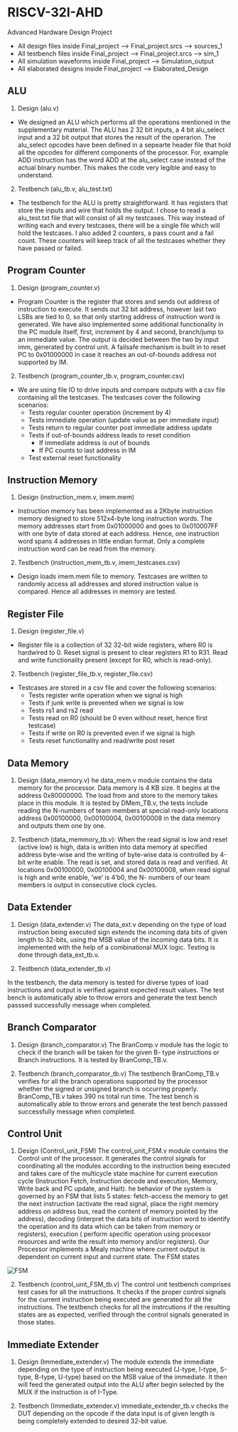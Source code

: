 # RISCV-32I-AHD
Advanced Hardware Design Project


- All design files inside Final_project --> Final_project.srcs --> sources_1
- All testbench files inside Final_project --> Final_project.srcs --> sim_1
- All simulation waveforms inside Final_project --> Simulation_output
- All elaborated designs inside Final_project --> Elaborated_Design

## ALU
1. Design (alu.v)
- We designed an ALU which performs all the operations mentioned in the supplementary material. The ALU has 2 32 bit inputs, a 4 bit alu_select input and a 32 bit output
that stores the result of the operarion. The alu_select opcodes have been defined in a sepearte header file that hold all the opcodes for different components of the 
processor. For, example ADD instruction has the word ADD at the alu_select case instead of the actual binary number. This makes the code very legible and easy to 
understand. 

2. Testbench (alu_tb.v, alu_test.txt)
- The testbench for the ALU is pretty straightforward. It has registers that store the inputs and wire that holds the output. I chose to read a alu_test.txt file that
will consist of all my testcases. This way instead of writing each and every testcases, there will be a single file which will hold the testcases. I also added 2 counters, a pass count and a fail count. These counters will keep track of all the testcases whether they have passed or failed. 


## Program Counter
1. Design (program_counter.v)
- Program Counter is the register that stores and sends out address of instruction to execute. It sends out 32 bit address, however last two LSBs are tied to 0, so that only starting address of instruction word is generated. We have also implemented some additional functionality in the PC module itself, first, increment by 4 and second, branch/jump to an immediate value. The output is decided between the two by input imm, generated by control unit. A failsafe mechanism is built in to reset PC to 0x01000000 in case it reaches an out-of-bounds address not supported by IM.

2. Testbench (program_counter_tb.v, program_counter.csv)
- We are using file IO to drive inputs and compare outputs with a csv file containing all the testcases. The testcases cover the following scenarios:
	- Tests regular counter operation (increment by 4)
	- Tests immediate operation (update value as per immediate input)
	- Tests return to regular counter post immediate address update
	- Tests if out-of-bounds address leads to reset condition
		- If immediate address is out of bounds
		- If PC counts to last address in IM
	- Test external reset functionality


## Instruction Memory
1. Design (instruction_mem.v, imem.mem)
- Instruction memory has been implemented as a 2Kbyte instruction memory designed to store 512x4-byte long instruction words. The memory addresses start from 0x01000000 and goes to 0x010007FF with one byte of data stored at each address. Hence, one instruction word spans 4 addresses in little endian format. Only a complete instruction word can be read from the memory. 

2. Testbench (instruction_mem_tb.v, imem_testcases.csv)
- Design loads imem.mem file to memory. Testcases are written to randomly access all addresses and stored instruction value is compared. Hence all addresses in memory are tested.


## Register File
1. Design (register_file.v)
- Register file is a collection of 32 32-bit wide registers, where R0 is hardwired to 0. Reset signal is present to clear registers R1 to R31. Read and write functionality present (except for R0, which is read-only).

2. Testbench (register_file_tb.v, register_file.csv)
- Testcases are stored in a csv file and cover the following scenarios:
	- Tests register write operation when we signal is high
	- Tests if junk write is prevented when we signal is low
	- Tests rs1 and rs2 read
	- Tests read on R0 (should be 0 even without reset, hence first testcase)
	- Tests if write on R0 is prevented even if we signal is high
  - Tests reset functionality and read/write post reset


## Data Memory

1. Design (data_memory.v) 
he data_mem.v module contains the data memory for the processor. Data memory is 4 KB size. It begins at the address 0x80000000. The load from and store to the memory takes place in this module. It is tested by DMem_TB.v, the tests include reading the N-numbers of team members at special read-only locations address 0x00100000, 0x00100004, 0x00100008 in the data memory and outputs them one by one.

2. Testbench (data_memmory_tb.v):
When the read signal is low and reset (active low) is high, data is written into data memory at specified address byte-wise and the writing of byte-wise data is controlled by 4-bit write enable. The read is set, and stored data is read and verified. At locations 0x00100000, 0x00100004 and 0x00100008, when read signal is high and write enable, ‘we’ is 4’b0, the N- numbers of our team members is output in consecutive clock cycles.

## Data Extender 

1. Design (data_extender.v)
The data_ext.v depending on the type of load instruction being executed sign extends the incoming data bits of given length to 32-bits, using the MSB value of the incoming data bits. It is implemented with the help of a combinational MUX logic. Testing is done through data_ext_tb.v.

2. Testbench (data_extender_tb.v) 

In the testbench, the data memory is tested for diverse types of load instructions and output is verified against expected result values. The test bench is automatically able to throw errors and generate the test bench passsed successfully message when completed.

## Branch Comparator 

1. Design (branch_comparator.v)
The BranComp.v module has the logic to check if the branch will be taken for the given B- type instructions or Branch instructions. It is tested by BranComp_TB.v.

2. Testbench (branch_comparator_tb.v)
The testbench BranComp_TB.v verifies for all the branch operations supported by the processor whether the signed or unsigned branch is occurring properly. BranComp_TB.v takes 390 ns total run time. The test bench is automatically able to throw errors and generate the test bench passsed successfully message when completed.

## Control Unit

1. Design (Control_unit_FSM)
The control_unit_FSM.v module contains the Control unit of the processor. It generates the control signals for coordinating all the modules according to the instruction being executed and takes care of the multicycle state machine for current execution cycle (Instruction Fetch, Instruction decode and execution, Memory, Write back and PC update, and Halt). he behavior of the system is governed by an FSM that lists 5 states: fetch-access the memory to get the next instruction (activate the read signal, place the right memory address on address bus, read the content of memory pointed by the address), decoding (interpret the data bits of instruction word to identify the operation and its data which can be taken from memory or registers), execution ( perform specific operation using processor resources and write the result into memory and/or registers). Our Processor implements a Mealy machine where current output is dependent on current input and current state. The FSM states 

![FSM](https://github.com/naman-47/RISCV-32I-AHD/blob/main/FSM%20(Control%20Unit).drawio.png)

2. Testbench (control_unit_FSM_tb.v)
The control unit testbench comprises test cases for all the instructions. It checks if the proper control signals for the current instruction being executed are generated for all the instructions. The testbench checks for all the instrcutions if the resulting states are as expected, verified through the control signals generated in those states.

## Immediate Extender

1. Design (Immediate_extender.v)
The module extends the immediate depending on the type of instruction being executed (J-type, I-type, S-type, B-type, U-type) based on the MSB value of the immediate. It then will feed the generated output into the ALU after begin selected by the MUX if the instruction is of I-Type.

2. Testbench (Immediate_extender.v)
immediate_extender_tb.v checks the DUT depending on the opcode if the data input is of given length is being completely extended to desired 32-bit value.


